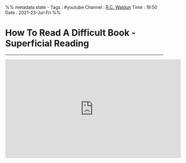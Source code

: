 

%% metadata 
state - 
Tags : #youtube 
Channel : [R.C. Waldun](https://www.youtube.com/channel/UCafEZMU5s8geb9oIly6xTrg)
Time : 19:50
Date : 2021-23-Jul-Fri
%%


# How To Read A Difficult Book - Superficial Reading


***

<iframe width="560" height="315" src="https://www.youtube.com/embed/4Nm2Lxdcq2E" title="YouTube video player" frameborder="0" allow="accelerometer; autoplay; clipboard-write; encrypted-media; gyroscope; picture-in-picture" allowfullscreen></iframe>


